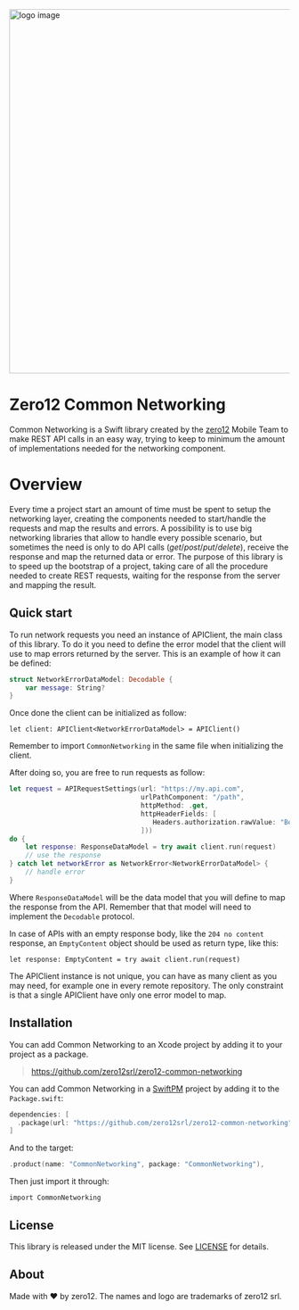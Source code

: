 <img alt="logo image" src="https://s3.eu-west-1.amazonaws.com/it.zero12.common-libraries/zero12-common-networking.jpg" width="653"/>

# Zero12 Common Networking

Common Networking is a Swift library created by the [zero12](https://www.zero12.it/) Mobile Team to
make REST API calls in an easy way, trying to keep to minimum the amount of implementations
needed for the networking component.

# Overview

Every time a project start an amount of time must be spent to setup the networking layer,
creating the components needed to start/handle the requests and map the results and errors.
A possibility is to use big networking libraries that allow to handle every possible scenario,
but sometimes the need is only to do API calls (*get*/*post*/*put*/*delete*), receive the response and
map the returned data or error.
The purpose of this library is to speed up the bootstrap of a project, taking care of all the
procedure needed to create REST requests, waiting for the response from the server and mapping
the result.

## Quick start

To run network requests you need an instance of APIClient, the main class of this library. To do
it you need to define the error model that the client will use to map errors returned by the server.
This is an example of how it can be defined:
``` swift
struct NetworkErrorDataModel: Decodable {
    var message: String?
}
```

Once done the client can be initialized as follow:
```
let client: APIClient<NetworkErrorDataModel> = APIClient()
```

Remember to import `CommonNetworking` in the same file when initializing the client.

After doing so, you are free to run requests as follow:
``` swift
let request = APIRequestSettings(url: "https://my.api.com",
                                 urlPathComponent: "/path",
                                 httpMethod: .get,
                                 httpHeaderFields: [
                                    Headers.authorization.rawValue: "Bearer \(accessToken)"
                                 ]))
do {
    let response: ResponseDataModel = try await client.run(request)
    // use the response
} catch let networkError as NetworkError<NetworkErrorDataModel> {
    // handle error
}
```

Where `ResponseDataModel` will be the data model that you will define to map the response from
the API. Remember that that model will need to implement the `Decodable` protocol.

In case of APIs with an empty response body, like the `204 no content` response,
an `EmptyContent` object should be used as return type, like this:
```
let response: EmptyContent = try await client.run(request)
```

The APIClient instance is not unique, you can have as many client as you may need, for example one
in every remote repository. The only constraint is that a single APIClient have only one
error model to map.

## Installation

You can add Common Networking to an Xcode project by adding it to your project as a package.

> https://github.com/zero12srl/zero12-common-networking

You can add Common Networking in a [SwiftPM](https://swift.org/package-manager/) project by adding
it to the `Package.swift`:

``` swift
dependencies: [
  .package(url: "https://github.com/zero12srl/zero12-common-networking", .upToNextMajor(from: "1.0.0"))
]
```

And to the target:
``` swift
.product(name: "CommonNetworking", package: "CommonNetworking"),
```

Then just import it through:
```
import CommonNetworking
```

## License

This library is released under the MIT license. See [LICENSE](LICENSE) for details.

## About

Made with ❤️ by zero12. 
The names and logo are trademarks of zero12 srl.
